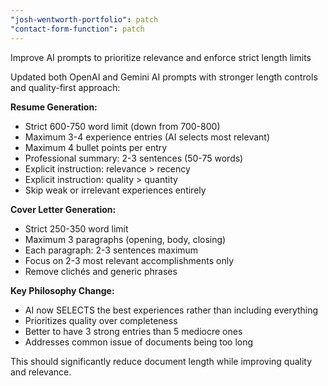 ```yaml
---
"josh-wentworth-portfolio": patch
"contact-form-function": patch
---
```


Improve AI prompts to prioritize relevance and enforce strict length limits

Updated both OpenAI and Gemini AI prompts with stronger length controls and quality-first approach:

**Resume Generation:**
- Strict 600-750 word limit (down from 700-800)
- Maximum 3-4 experience entries (AI selects most relevant)
- Maximum 4 bullet points per entry
- Professional summary: 2-3 sentences (50-75 words)
- Explicit instruction: relevance > recency
- Explicit instruction: quality > quantity
- Skip weak or irrelevant experiences entirely

**Cover Letter Generation:**
- Strict 250-350 word limit
- Maximum 3 paragraphs (opening, body, closing)
- Each paragraph: 2-3 sentences maximum
- Focus on 2-3 most relevant accomplishments only
- Remove clichés and generic phrases

**Key Philosophy Change:**
- AI now SELECTS the best experiences rather than including everything
- Prioritizes quality over completeness
- Better to have 3 strong entries than 5 mediocre ones
- Addresses common issue of documents being too long

This should significantly reduce document length while improving quality and relevance.

